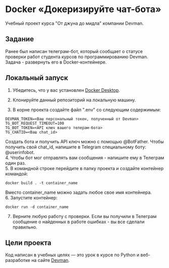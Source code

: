 # Docker «Докеризируйте чат-бота»

Учебный проект курса "От джуна до мидла" компании Devman.

## Задание

Ранее был написан телеграм-бот, который сообщает о статусе проверки работ студента курсов по программированию Devman. 
Задача - развернуть его в Docker-контейнере.

## Локальный запуск

1. Убедитесь, что у вас установлен [Docker Desktop](https://www.docker.com/).

2. Клонируйте данный репозиторий на локальную машину.  
3. В корне проекта создайте файл ".env" со следующим содержимым:  
```
DEVMAN_TOKEN=<Ваш персональный токен, полученный от Devman>
TG_BOT_REQUEST_TIMEOUT=100
TG_BOT_TOKEN=<API ключ вашего телерам-бота>
TG_CHATID=<Ваш chat_id>
```
Создать бота и получить API ключ можно с помощью @BotFather. Чтобы получить свой chat_id, напишите в Telegram специальному боту: @userinfobot.  
4. Чтобы бот мог отправлять вам сообщения - напишите ему в Телеграм один раз.  
5. В командной строке перейдите в папку проекта и создайте контейнер командой:  
```
docker build . -t container_name
```
Вместо container_name можно задать любое свое имя контейнера.  
6. Запустите контейнер:
```
docker run -d container_name
```
7. Верните любую работу с проверки. Если вы получили в Телеграм сообщение о найденных в работе ошибках - вы все сделали правильно.  


## Цели проекта

Код написан в учебных целях — это урок в курсе по Python и веб-разработке на сайте [Devman](https://dvmn.org).